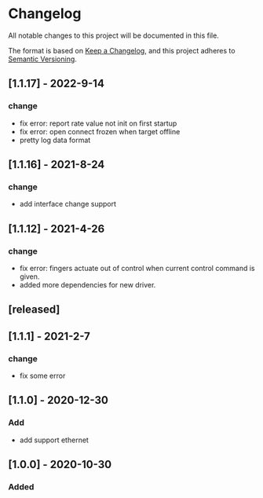 # Changelog

All notable changes to this project will be documented in this file.

The format is based on [Keep a Changelog](https://keepachangelog.com/en/1.0.0/),
and this project adheres to [Semantic Versioning](https://semver.org/spec/v2.0.0.html).

## [1.1.17] - 2022-9-14

### change

- fix error: report rate value not init on first startup
- fix error: open connect frozen when target offline
- pretty log data format

## [1.1.16] - 2021-8-24

### change

- add interface change support

## [1.1.12] - 2021-4-26

### change

- fix error: fingers actuate out of control when current control command is given.
- added more dependencies for new driver.

## [released]

## [1.1.1] - 2021-2-7

### change

- fix some error

## [1.1.0] - 2020-12-30

### Add

- add support ethernet


## [1.0.0] - 2020-10-30

### Added
